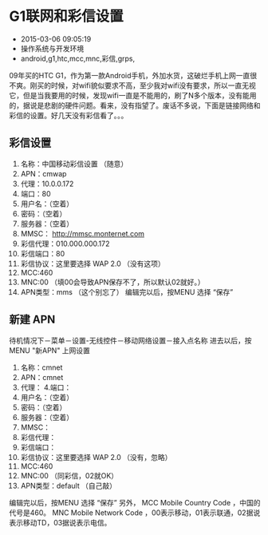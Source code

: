 # G1联网和彩信设置
- 2015-03-06 09:05:19
- 操作系统与开发环境
- android,g1,htc,mcc,mnc,彩信,grps,

<!--markdown-->09年买的HTC G1，作为第一款Android手机，外加水货，这破烂手机上网一直很不爽。刚买的时候，对wifi貌似要求不高，至少我对wifi没有要求，所以一直无视它，但是当我要用的时候，发现wifi一直是不能用的，刷了N多个版本，没有能用的，据说是悲剧的硬件问题。看来，没有指望了。废话不多说，下面是链接网络和彩信的设置。好几天没有彩信看了。。。 


<!--more-->


## 彩信设置 

1. 名称：中国移动彩信设置 （随意） 
2. APN：cmwap 
3. 代理：10.0.0.172 
4. 端口：80 
5. 用户名：（空着） 
6. 密码：（空着） 
7. 服务器：（空着） 
8. MMSC： http://mmsc.monternet.com 
9. 彩信代理：010.000.000.172 
10. 彩信端口：80 
11. 彩信协议：这里要选择 WAP 2.0 （没有这项） 
12. MCC:460 
13. MNC:00 （填00会导致APN保存不了，所以默认02就好。） 
14. APN类型：mms （这个别忘了） 编辑完以后，按MENU 选择 “保存” 

## 新建 APN 
待机情况下－菜单－设置-无线控件－移动网络设置－接入点名称 进去以后，按MENU "新APN" 上网设置

1. 名称：cmnet 
2. APN：cmnet 
3. 代理： 4.端口： 
5. 用户名：（空着） 
6. 密码：（空着） 
7. 服务器：（空着） 
8. MMSC： 
9. 彩信代理： 
10. 彩信端口： 
11. 彩信协议：这里要选择 WAP 2.0 （没有，忽略） 
12. MCC:460 
13. MNC:00 （同彩信，02就OK） 
14. APN类型：default （自己敲） 

编辑完以后，按MENU 选择 “保存”   另外， MCC Mobile Country Code ，中国的代号是460。 MNC Mobile Network Code ，00表示移动，01表示联通，02据说表示移动TD，03据说表示电信。  